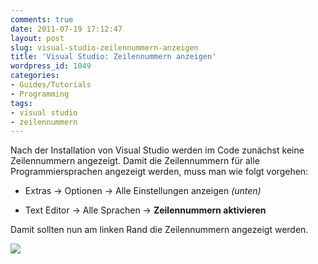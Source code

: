 ```yaml
---
comments: true
date: 2011-07-19 17:12:47
layout: post
slug: visual-studio-zeilennummern-anzeigen
title: 'Visual Studio: Zeilennummern anzeigen'
wordpress_id: 1049
categories:
- Guides/Tutorials
- Programming
tags:
- visual studio
- zeilennummern
---
```


Nach der Installation von Visual Studio werden im Code zunächst keine Zeilennummern angezeigt. Damit die Zeilennummern für alle Programmiersprachen angezeigt werden, muss man wie folgt vorgehen:



	
  * Extras → Optionen → Alle Einstellungen anzeigen _(unten)_

	
  * Text Editor → Alle Sprachen → **Zeilennummern aktivieren**



Damit sollten nun am linken Rand die Zeilennummern angezeigt werden.

[![](http://wpimages.phansch.de/2011/07/visual-studio-rownumbers-300x184.png)](http://wpimages.phansch.de/2011/07/visual-studio-rownumbers.png)
